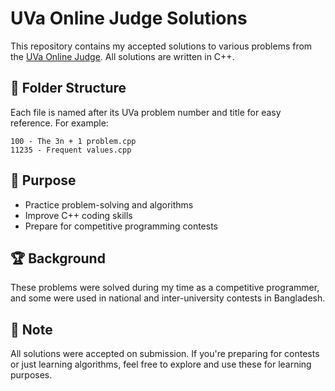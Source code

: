 # UVa Online Judge Solutions

This repository contains my accepted solutions to various problems from the [UVa Online Judge](https://onlinejudge.org/). All solutions are written in C++.

## 📁 Folder Structure

Each file is named after its UVa problem number and title for easy reference. For example:

```
100 - The 3n + 1 problem.cpp  
11235 - Frequent values.cpp  
```

## 🧠 Purpose

- Practice problem-solving and algorithms  
- Improve C++ coding skills  
- Prepare for competitive programming contests  

## 🏆 Background

These problems were solved during my time as a competitive programmer, and some were used in national and inter-university contests in Bangladesh.

## 📌 Note

All solutions were accepted on submission. If you're preparing for contests or just learning algorithms, feel free to explore and use these for learning purposes.
